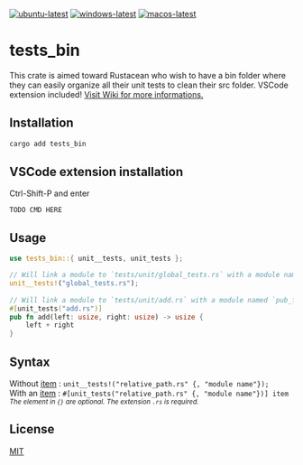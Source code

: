 [![ubuntu-latest](https://github.com/NickelAngeStudio/tests_bin/actions/workflows/ubuntu-latest.yml/badge.svg)](https://github.com/NickelAngeStudio/tests_bin/actions/workflows/ubuntu-latest.yml)
[![windows-latest](https://github.com/NickelAngeStudio/tests_bin/actions/workflows/windows-latest.yml/badge.svg?branch=main)](https://github.com/NickelAngeStudio/tests_bin/actions/workflows/windows-latest.yml)
[![macos-latest](https://github.com/NickelAngeStudio/tests_bin/actions/workflows/macos-latest.yml/badge.svg?branch=main)](https://github.com/NickelAngeStudio/tests_bin/actions/workflows/macos-latest.yml)

# tests_bin

This crate is aimed toward Rustacean who wish to have a bin folder where they can easily organize all their unit tests to clean their src folder. VSCode extension included! [Visit Wiki for more informations.](https://github.com/NickelAngeStudio/tests_bin/wiki)
<br>
## Installation
```bash
cargo add tests_bin
```

## VSCode extension installation

Ctrl-Shift-P and enter
```
TODO CMD HERE
```

## Usage

```rust
use tests_bin::{ unit__tests, unit_tests };

// Will link a module to `tests/unit/global_tests.rs` with a module named `global_test_rs`.
unit__tests!("global_tests.rs");
 
// Will link a module to `tests/unit/add.rs` with a module named `pub_fn_add_usize`.
#[unit_tests("add.rs")]
pub fn add(left: usize, right: usize) -> usize {
    left + right
}
```

## Syntax
Without [item](https://doc.rust-lang.org/reference/items.html) : `unit__tests!("relative_path.rs" {, "module name"});`<br>
With an [item](https://doc.rust-lang.org/reference/items.html) : `#[unit_tests("relative_path.rs" {, "module name"})] item`<br>
<sub>*The element in `{}` are optional. The extension `.rs` is required.*</sub>

## License

[MIT](https://choosealicense.com/licenses/mit/)